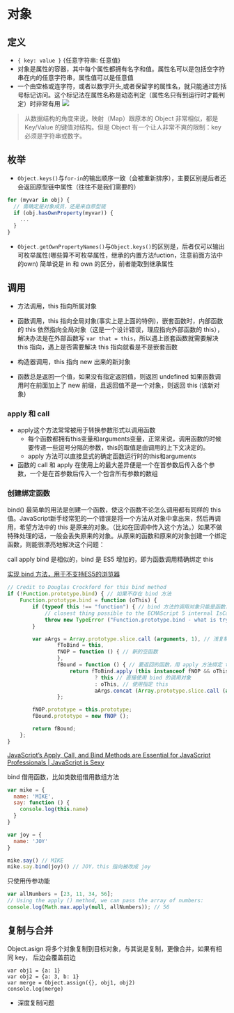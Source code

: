 # 对象

## 定义

* `{ key: value }` {任意字符串: 任意值}
* 对象是属性的容器，其中每个属性都拥有名字和值。属性名可以是包括空字符串在内的任意字符串，属性值可以是任意值
* 一个由空格或连字符，或者以数字开头,或者保留字的属性名，就只能通过方括号标记访问。这个标记法在属性名称是动态判定（属性名只有到运行时才能判定）时非常有用
![](http://wx4.sinaimg.cn/large/4e5d3ea7ly1fcj043tniuj206u06h3yj.jpg)
> 从数据结构的角度来说，映射（Map）跟原本的 Object 非常相似，都是 Key/Value 的键值对结构。但是 Object 有一个让人非常不爽的限制：key 必须是字符串或数字。


## 枚举

* `Object.keys()`与`for-in`的输出顺序一致（会被重新排序），主要区别是后者还会返回原型链中属性（往往不是我们需要的）
```js
for (myvar in obj) {
  // 需确定是对象成员，还是来自原型链
  if (obj.hasOwnProperty(myvar)) {
    ...
  }
}

```
* `Object.getOwnPropertyNames()`与`Object.keys()`的区别是，后者仅可以输出可枚举属性(哪些算不可枚举属性，继承的内置方法fuction，注意前面方法中的own)
简单说是 in 和 own 的区分，前者能取到继承属性

## 调用

* 方法调用，this 指向所属对象
* 函数调用，this 指向全局对象(事实上是上面的特例)，嵌套函数时，内部函数的 this 依然指向全局对象（这是一个设计错误，理应指向外部函数的 this），解决办法是在外部函数写 `var that = this`，所以遇上嵌套函数就需要解决 this 指向，遇上是否需要解决 this 指向就看是不是嵌套函数
* 构造器调用，this 指向 new 出来的新对象

* 函数总是返回一个值，如果没有指定返回值，则返回 undefined
  如果函数调用时在前面加上了 new 前缀，且返回值不是一个对象，则返回 this (该新对象)

### apply 和 call
* apply这个方法常常被用于转换参数形式以调用函数
  - 每个函数都拥有this变量和arguments变量，正常来说，调用函数的时候要传递一些逗号分隔的参数，this的取值是由调用的上下文决定的。
  - apply 方法可以直接显式的确定函数运行时的this和arguments
* 函数的 call 和 apply 在使用上的最大差异便是一个在首参数后传入各个参数，一个是在首参数后传入一个包含所有参数的数组
### 创建绑定函数
bind() 最简单的用法是创建一个函数，使这个函数不论怎么调用都有同样的 this 值。JavaScript新手经常犯的一个错误是将一个方法从对象中拿出来，然后再调用，希望方法中的 this 是原来的对象。（比如在回调中传入这个方法。）如果不做特殊处理的话，一般会丢失原来的对象。从原来的函数和原来的对象创建一个绑定函数，则能很漂亮地解决这个问题：

  call apply bind 是相似的，bind 是 ES5 增加的，即为函数调用精确绑定 this

  [实现 bind 方法，用于不支持ES5的浏览器](https://gist.github.com/cyio/bd17078f271eef9890d048d36ca4a0c4)

  ```js
  // Credit to Douglas Crockford for this bind method
  if (!Function.prototype.bind) { // 如果不存在 bind 方法
      Function.prototype.bind = function (oThis) {
          if (typeof this !== "function") { // bind 方法的调用对象只能是函数，如果不是则抛出异常
              // closest thing possible to the ECMAScript 5 internal IsCallable function​
              throw new TypeError ("Function.prototype.bind - what is trying to be bound is not callable");
          }

          var aArgs = Array.prototype.slice.call (arguments, 1), // 浅复制 bind 的参数，从第 2 个开始到结束 http://stackoverflow.com/a/26618338/5657916
                  fToBind = this,
                  fNOP = function () { // 新的空函数           
                  },
                  fBound = function () { // 要返回的函数，用 apply 方法绑定 this
                      return fToBind.apply (this instanceof fNOP && oThis // 待返回函数与构造函数原型是否一致，oThis 参数是否存在
                              ? this // 直接使用 bind 的调用对象
                              : oThis, // 使用指定 this
                              aArgs.concat (Array.prototype.slice.call (arguments))); // 合并两个方法的参数
                  };

          fNOP.prototype = this.prototype;
          fBound.prototype = new fNOP ();

          return fBound;
      };
  }
  ```
  [JavaScript’s Apply, Call, and Bind Methods are Essential for JavaScript Professionals | JavaScript is Sexy](http://javascriptissexy.com/javascript-apply-call-and-bind-methods-are-essential-for-javascript-professionals/)

  bind 借用函数，比如类数组借用数组方法
  ```js
  var mike = {
    name: 'MIKE',
    say: function () {
      console.log(this.name)
    }
  }

  var joy = {
    name: 'JOY'
  }

  mike.say() // MIKE
  mike.say.bind(joy)() // JOY，this 指向被改成 joy
  ```

  只使用传参功能
  ```js
  var allNumbers = [23, 11, 34, 56];
  // Using the apply () method, we can pass the array of numbers:​
  console.log(Math.max.apply(null, allNumbers)); // 56
  ```

## 复制与合并

Object.asign 将多个对象复制到目标对象，与其说是复制，更像合并，如果有相同 key， 后边会覆盖前边
```JS
var obj1 = {a: 1}
var obj2 = {a: 3, b: 1}
var merge = Object.assign({}, obj1, obj2)
console.log(merge)
```
* 深度复制问题
